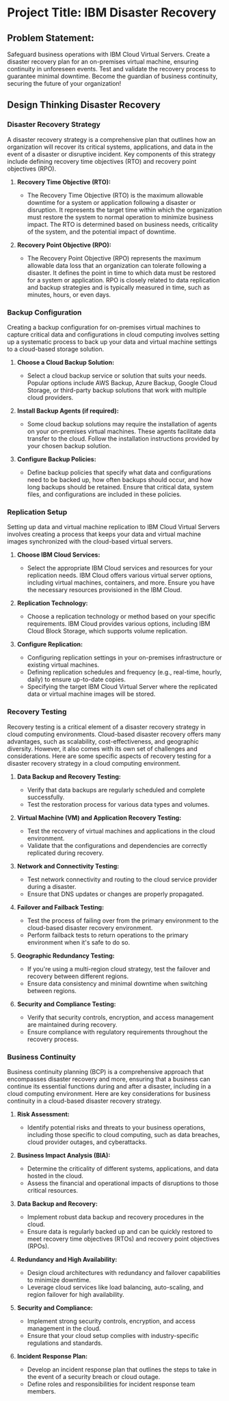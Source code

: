 # Project Title: IBM Disaster Recovery

## Problem Statement:

Safeguard business operations with IBM Cloud Virtual Servers. Create a disaster recovery plan for an on-premises virtual machine, ensuring continuity in unforeseen events. Test and validate the recovery process to guarantee minimal downtime. Become the guardian of business continuity, securing the future of your organization!

## Design Thinking Disaster Recovery

### Disaster Recovery Strategy

A disaster recovery strategy is a comprehensive plan that outlines how an organization will recover its critical systems, applications, and data in the event of a disaster or disruptive incident. Key components of this strategy include defining recovery time objectives (RTO) and recovery point objectives (RPO).

1. **Recovery Time Objective (RTO):**
   - The Recovery Time Objective (RTO) is the maximum allowable downtime for a system or application following a disaster or disruption. It represents the target time within which the organization must restore the system to normal operation to minimize business impact. The RTO is determined based on business needs, criticality of the system, and the potential impact of downtime.

2. **Recovery Point Objective (RPO):**
   - The Recovery Point Objective (RPO) represents the maximum allowable data loss that an organization can tolerate following a disaster. It defines the point in time to which data must be restored for a system or application. RPO is closely related to data replication and backup strategies and is typically measured in time, such as minutes, hours, or even days.

### Backup Configuration

Creating a backup configuration for on-premises virtual machines to capture critical data and configurations in cloud computing involves setting up a systematic process to back up your data and virtual machine settings to a cloud-based storage solution.

1. **Choose a Cloud Backup Solution:**
   - Select a cloud backup service or solution that suits your needs. Popular options include AWS Backup, Azure Backup, Google Cloud Storage, or third-party backup solutions that work with multiple cloud providers.

2. **Install Backup Agents (if required):**
   - Some cloud backup solutions may require the installation of agents on your on-premises virtual machines. These agents facilitate data transfer to the cloud. Follow the installation instructions provided by your chosen backup solution.

3. **Configure Backup Policies:**
   - Define backup policies that specify what data and configurations need to be backed up, how often backups should occur, and how long backups should be retained. Ensure that critical data, system files, and configurations are included in these policies.

### Replication Setup

Setting up data and virtual machine replication to IBM Cloud Virtual Servers involves creating a process that keeps your data and virtual machine images synchronized with the cloud-based virtual servers.

1. **Choose IBM Cloud Services:**
   - Select the appropriate IBM Cloud services and resources for your replication needs. IBM Cloud offers various virtual server options, including virtual machines, containers, and more. Ensure you have the necessary resources provisioned in the IBM Cloud.

2. **Replication Technology:**
   - Choose a replication technology or method based on your specific requirements. IBM Cloud provides various options, including IBM Cloud Block Storage, which supports volume replication.

3. **Configure Replication:**
   - Configuring replication settings in your on-premises infrastructure or existing virtual machines.
   - Defining replication schedules and frequency (e.g., real-time, hourly, daily) to ensure up-to-date copies.
   - Specifying the target IBM Cloud Virtual Server where the replicated data or virtual machine images will be stored.

### Recovery Testing

Recovery testing is a critical element of a disaster recovery strategy in cloud computing environments. Cloud-based disaster recovery offers many advantages, such as scalability, cost-effectiveness, and geographic diversity. However, it also comes with its own set of challenges and considerations. Here are some specific aspects of recovery testing for a disaster recovery strategy in a cloud computing environment.

1. **Data Backup and Recovery Testing:**
   - Verify that data backups are regularly scheduled and complete successfully.
   - Test the restoration process for various data types and volumes.

2. **Virtual Machine (VM) and Application Recovery Testing:**
   - Test the recovery of virtual machines and applications in the cloud environment.
   - Validate that the configurations and dependencies are correctly replicated during recovery.

3. **Network and Connectivity Testing:**
   - Test network connectivity and routing to the cloud service provider during a disaster.
   - Ensure that DNS updates or changes are properly propagated.

4. **Failover and Failback Testing:**
   - Test the process of failing over from the primary environment to the cloud-based disaster recovery environment.
   - Perform failback tests to return operations to the primary environment when it's safe to do so.

5. **Geographic Redundancy Testing:**
   - If you're using a multi-region cloud strategy, test the failover and recovery between different regions.
   - Ensure data consistency and minimal downtime when switching between regions.

6. **Security and Compliance Testing:**
   - Verify that security controls, encryption, and access management are maintained during recovery.
   - Ensure compliance with regulatory requirements throughout the recovery process.

### Business Continuity

Business continuity planning (BCP) is a comprehensive approach that encompasses disaster recovery and more, ensuring that a business can continue its essential functions during and after a disaster, including in a cloud computing environment. Here are key considerations for business continuity in a cloud-based disaster recovery strategy.

1. **Risk Assessment:**
   - Identify potential risks and threats to your business operations, including those specific to cloud computing, such as data breaches, cloud provider outages, and cyberattacks.

2. **Business Impact Analysis (BIA):**
   - Determine the criticality of different systems, applications, and data hosted in the cloud.
   - Assess the financial and operational impacts of disruptions to those critical resources.

3. **Data Backup and Recovery:**
   - Implement robust data backup and recovery procedures in the cloud.
   - Ensure data is regularly backed up and can be quickly restored to meet recovery time objectives (RTOs) and recovery point objectives (RPOs).

4. **Redundancy and High Availability:**
   - Design cloud architectures with redundancy and failover capabilities to minimize downtime.
   - Leverage cloud services like load balancing, auto-scaling, and region failover for high availability.

5. **Security and Compliance:**
   - Implement strong security controls, encryption, and access management in the cloud.
   - Ensure that your cloud setup complies with industry-specific regulations and standards.

6. **Incident Response Plan:**
   - Develop an incident response plan that outlines the steps to take in the event of a security breach or cloud outage.
   - Define roles and responsibilities for incident response team members.
